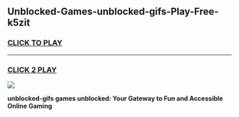 
## Unblocked-Games-unblocked-gifs-Play-Free-k5zit
<h3>
<a href="https://premium76.site?title=unblocked-gifs&ref=12A">CLICK TO PLAY</a></h3>
<hr>

<h3>
<a href="https://premium76.site?title=unblocked-gifs&ref=12A">CLICK 2 PLAY</a>
  
</h3>

<a href="https://premium76.site?title=unblocked-gifs&ref=12A"><img src="https://clearcache.store/games.png"></a>


**unblocked-gifs games unblocked: Your Gateway to Fun and Accessible Online Gaming**
